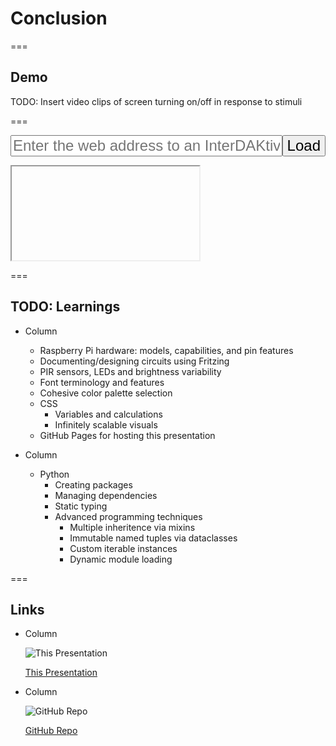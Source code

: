 <!-- .slide: id="conclusion-conclusion" -->
# Conclusion

===
<!-- .slide: id="conclusion-demo" -->
## Demo

TODO: Insert video clips of screen turning on/off in response to stimuli <!-- .element: class="todo" -->

===

<form id="status-url-form">
    <div style="align-items: stretch; display: flex; flex-flow: row nowrap; font-size: x-large;">
        <input
            id="status-url"
            name="status-url"
            placeholder="Enter the web address to an InterDAKtive webserver"
            style="flex: 1 1 100%; font-size: inherit;"
            type="url"
        />
        <button style="flex: 0 0 auto; font-size: inherit;" type="submit">Load</button>
    </div>
</form>
<iframe class="stretch" id="status-iframe"></iframe>

===
<!-- .slide: class="columns layout" id="conclusion-learnings" -->
## TODO: Learnings <!-- .element: class="todo" -->

- Column

    - Raspberry Pi hardware: models, capabilities, and pin features
    - Documenting/designing circuits using Fritzing
    - PIR sensors, LEDs and brightness variability
    - Font terminology and features
    - Cohesive color palette selection
    - CSS
        - Variables and calculations
        - Infinitely scalable visuals
    - GitHub Pages for hosting this presentation

- Column

    - Python
        - Creating packages
        - Managing dependencies
        - Static typing
        - Advanced programming techniques
            - Multiple inheritence via mixins
            - Immutable named tuples via dataclasses
            - Custom iterable instances
            - Dynamic module loading

===
<!-- .slide: class="columns layout" id="conclusion-links" -->
## Links

- Column

    ![This Presentation](slides/conclusion/presentation-url-qr-code.svg)

    [This Presentation](https://robertbullen.github.io/dakboard)

- Column

    ![GitHub Repo](slides/conclusion/repo-url-qr-code.svg)

    [GitHub Repo](https://github.com/robertbullen/dakboard)
